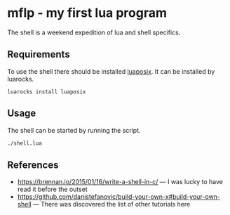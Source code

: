 # mflp - my first lua program

The shell is a weekend expedition of lua and shell specifics.

## Requirements

To use the shell there should be installed [luaposix](https://github.com/luaposix/luaposix). It can be installed by luarocks.

```
luarocks install luaposix
```

## Usage

The shell can be started by running the script.

```bash
./shell.lua
```

## References

- https://brennan.io/2015/01/16/write-a-shell-in-c/ — I was lucky to have read it before the outset
- https://github.com/danistefanovic/build-your-own-x#build-your-own-shell — There was discovered the list of other tutorials here